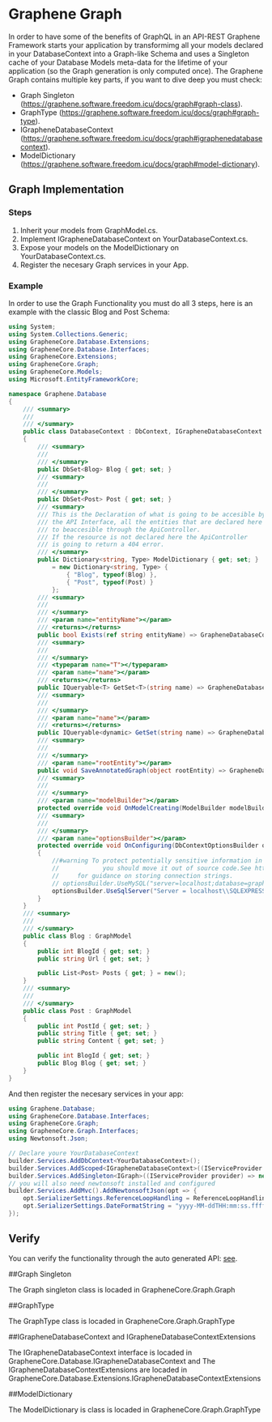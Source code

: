 # Graphene Graph

In order to have some of the benefits of GraphQL in an API-REST Graphene Framework starts your application by transformimg all your models declared in your DatabaseContext
into a Graph-like Schema and uses a Singleton cache of your Database Models meta-data for the lifetime of your application (so the Graph generation is only computed once).
The Graphene Graph contains multiple key parts, if you want to dive deep you must check:

- Graph Singleton (https://graphene.software.freedom.icu/docs/graph#graph-class).
- GraphType (https://graphene.software.freedom.icu/docs/graph#graph-type).
- IGrapheneDatabaseContext (https://graphene.software.freedom.icu/docs/graph#igraphenedatabasecontext).
- ModelDictionary (https://graphene.software.freedom.icu/docs/graph#model-dictionary).

## Graph Implementation

### Steps

1. Inherit your models from GraphModel.cs.
2. Implement IGrapheneDatabaseContext on YourDatabaseContext.cs.
3. Expose your models on the ModelDictionary on YourDatabaseContext.cs.
4. Register the necesary Graph services in your App.

### Example

In order to use the Graph Functionality you must do all 3 steps, here is an example with the classic Blog and Post Schema:

```c#
using System;
using System.Collections.Generic;
using GrapheneCore.Database.Extensions;
using GrapheneCore.Database.Interfaces;
using GrapheneCore.Extensions;
using GrapheneCore.Graph;
using GrapheneCore.Models;
using Microsoft.EntityFrameworkCore;

namespace Graphene.Database
{
    /// <summary>
    /// 
    /// </summary>
    public class DatabaseContext : DbContext, IGrapheneDatabaseContext
    {
        /// <summary>
        /// 
        /// </summary>
        public DbSet<Blog> Blog { get; set; }
        /// <summary>
        /// 
        /// </summary>
        public DbSet<Post> Post { get; set; }
        /// <summary>
        /// This is the Declaration of what is going to be accesible by
        /// the API Interface, all the entities that are declared here are going
        /// to beaccesible through the ApiController.
        /// If the resource is not declared here the ApiController
        /// is going to return a 404 error.
        /// </summary>
        public Dictionary<string, Type> ModelDictionary { get; set; }
            = new Dictionary<string, Type> {
                { "Blog", typeof(Blog) },
                { "Post", typeof(Post) }
            };
        /// <summary>
        /// 
        /// </summary>
        /// <param name="entityName"></param>
        /// <returns></returns>
        public bool Exists(ref string entityName) => GrapheneDatabaseContextExtensions.Exists(this, ref entityName);
        /// <summary>
        /// 
        /// </summary>
        /// <typeparam name="T"></typeparam>
        /// <param name="name"></param>
        /// <returns></returns>
        public IQueryable<T> GetSet<T>(string name) => GrapheneDatabaseContextExtensions.GetSet<T>(this, name);
        /// <summary>
        /// 
        /// </summary>
        /// <param name="name"></param>
        /// <returns></returns>
        public IQueryable<dynamic> GetSet(string name) => GrapheneDatabaseContextExtensions.GetSet(this, name);
        /// <summary>
        /// 
        /// </summary>
        /// <param name="rootEntity"></param>
        public void SaveAnnotatedGraph(object rootEntity) => GrapheneDatabaseContextExtensions.SaveAnnotatedGraph(this, rootEntity);
        /// <summary>
        /// 
        /// </summary>
        /// <param name="modelBuilder"></param>
        protected override void OnModelCreating(ModelBuilder modelBuilder) => GrapheneDatabaseContextExtensions.OnModelCreating(this, modelBuilder);
        /// <summary>
        /// 
        /// </summary>
        /// <param name="optionsBuilder"></param>
        protected override void OnConfiguring(DbContextOptionsBuilder optionsBuilder)
        {
            //#warning To protect potentially sensitive information in your connection string, 
            //            you should move it out of source code.See http://go.microsoft.com/fwlink/?LinkId=723263 
            //     for guidance on storing connection strings.
            // optionsBuilder.UseMySQL("server=localhost;database=graphene;user=root;password=$torage");
            optionsBuilder.UseSqlServer("Server = localhost\\SQLEXPRESS; Database = graphene; Trusted_Connection = True;");
        }
    }
    /// <summary>
    /// 
    /// </summary>
    public class Blog : GraphModel
    {
        public int BlogId { get; set; }
        public string Url { get; set; }

        public List<Post> Posts { get; } = new();
    }
    /// <summary>
    /// 
    /// </summary>
    public class Post : GraphModel
    {
        public int PostId { get; set; }
        public string Title { get; set; }
        public string Content { get; set; }

        public int BlogId { get; set; }
        public Blog Blog { get; set; }
    }
}
```

And then register the necesary services in your app:

```c#
using Graphene.Database;
using GrapheneCore.Database.Interfaces;
using GrapheneCore.Graph;
using GrapheneCore.Graph.Interfaces;
using Newtonsoft.Json;

// Declare youre YourDatabaseContext
builder.Services.AddDbContext<YourDatabaseContext>();
builder.Services.AddScoped<IGrapheneDatabaseContext>((IServiceProvider provider) => provider.GetService<YourDatabaseContext>());
builder.Services.AddSingleton<IGraph>((IServiceProvider provider) => new Graph(new YourDatabaseContext()));
// you will also need newtonsoft installed and configured
builder.Services.AddMvc().AddNewtonsoftJson(opt => {
    opt.SerializerSettings.ReferenceLoopHandling = ReferenceLoopHandling.Ignore;
    opt.SerializerSettings.DateFormatString = "yyyy-MM-ddTHH:mm:ss.fffffffK";
});
```

## Verify

You can verify the functionality through the auto generated API: [see](https://graphene.software.freedom.icu/docs/rest-api).

##Graph Singleton

The Graph singleton class is locaded in GrapheneCore.Graph.Graph

##GraphType

The GraphType class is locaded in GrapheneCore.Graph.GraphType

##IGrapheneDatabaseContext and IGrapheneDatabaseContextExtensions

The IGrapheneDatabaseContext interface is locaded in GrapheneCore.Database.IGrapheneDatabaseContext and The IGrapheneDatabaseContextExtensions are locaded in GrapheneCore.Database.Extensions.IGrapheneDatabaseContextExtensions

##ModelDictionary

The ModelDictionary is class is locaded in GrapheneCore.Graph.GraphType
